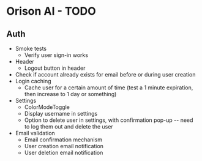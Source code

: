 # Orison AI - TODO

## Auth

- Smoke tests
    - Verify user sign-in works
- Header
    - Logout button in header
- Check if account already exists for email before or during user creation
- Login caching
    - Cache user for a certain amount of time (test a 1 minute expiration, then increase to 1 day or something)
- Settings
    - ColorModeToggle
    - Display username in settings
    - Option to delete user in settings, with confirmation pop-up -- need to log them out and delete the user
- Email validation
    - Email confirmation mechanism
    - User creation email notification
    - User deletion email notification